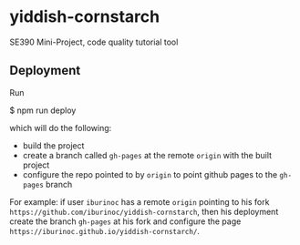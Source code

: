 # yiddish-cornstarch
SE390 Mini-Project, code quality tutorial tool

## Deployment

Run

  $ npm run deploy

which will do the following:
* build the project
* create a branch called `gh-pages` at the remote `origin` with the built
  project
* configure the repo pointed to by `origin` to point github pages to the
  `gh-pages` branch

For example: if user `iburinoc` has a remote `origin` pointing to his fork
`https://github.com/iburinoc/yiddish-cornstarch`, then his deployment create
the branch `gh-pages` at his fork and configure the page
`https://iburinoc.github.io/yiddish-cornstarch/`.
